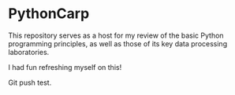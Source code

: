 # PythonCarp

This repository serves as a host for my review of the basic Python programming principles, as well as those of its key data processing laboratories. 

I had fun refreshing myself on this!

Git push test. 